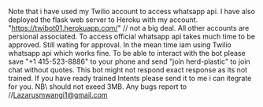 Note that i have used my Twilio account to access whatsapp api.
I have also deployed the flask web server to Heroku with my account. "https://twibot01.herokuapp.com/" // not a big deal.
All other accounts are persional associated.
To access official whatsapp api takes much time to be approved. Still wating for approval. In the mean time iam using Twilio whatsapp api which works fine.
To be able to interact with the bot please save "+1 415-523-8886" to your phone and send "join herd-plastic" to join chat without quotes.
This bot might not respond exact response as its not trained. If you have ready trained Intents please send it to me i can itegrate for you. NB\\ should not exeed 3MB.
Any bugs report to //Lazarusmwangi1@gmail.com
